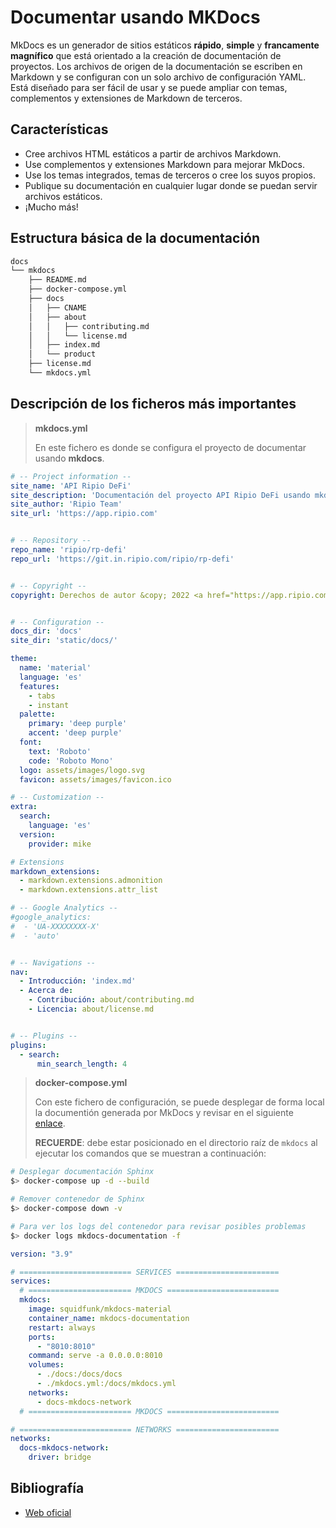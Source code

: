 # Documentar usando MKDocs

MkDocs es un generador de sitios estáticos **rápido**, **simple** y **francamente magnífico** que está orientado a la creación de documentación de proyectos. Los archivos de origen de la documentación se escriben en Markdown y se configuran con un solo archivo de configuración YAML. Está diseñado para ser fácil de usar y se puede ampliar con temas, complementos y extensiones de Markdown de terceros.

## Características

- Cree archivos HTML estáticos a partir de archivos Markdown.
- Use complementos y extensiones Markdown para mejorar MkDocs.
- Use los temas integrados, temas de terceros o cree los suyos propios.
- Publique su documentación en cualquier lugar donde se puedan servir archivos estáticos.
- ¡Mucho más!

## Estructura básica de la documentación

```zsh
docs
└── mkdocs
    ├── README.md
    ├── docker-compose.yml
    ├── docs
    │   ├── CNAME
    │   ├── about
    │   │   ├── contributing.md
    │   │   └── license.md
    │   ├── index.md
    │   └── product
    ├── license.md
    └── mkdocs.yml
```

## Descripción de los ficheros más importantes

> **mkdocs.yml**
>
> En este fichero es donde se configura el proyecto de documentar usando **mkdocs**.

```yml
# -- Project information --
site_name: 'API Ripio DeFi'
site_description: 'Documentación del proyecto API Ripio DeFi usando mkdocs'
site_author: 'Ripio Team'
site_url: 'https://app.ripio.com'


# -- Repository --
repo_name: 'ripio/rp-defi'
repo_url: 'https://git.in.ripio.com/ripio/rp-defi'


# -- Copyright --
copyright: Derechos de autor &copy; 2022 <a href="https://app.ripio.com">Equipo de Ripio</a>, Mantenido por el equipo de Ripio.


# -- Configuration --
docs_dir: 'docs'
site_dir: 'static/docs/'

theme:
  name: 'material'
  language: 'es'
  features:
    - tabs
    - instant
  palette:
    primary: 'deep purple'
    accent: 'deep purple'
  font:
    text: 'Roboto'
    code: 'Roboto Mono'
  logo: assets/images/logo.svg
  favicon: assets/images/favicon.ico

# -- Customization --
extra:
  search:
    language: 'es'
  version:
    provider: mike

# Extensions
markdown_extensions:
  - markdown.extensions.admonition
  - markdown.extensions.attr_list

# -- Google Analytics --
#google_analytics:
#  - 'UA-XXXXXXXX-X'
#  - 'auto'


# -- Navigations --
nav:
  - Introducción: 'index.md'
  - Acerca de:
    - Contribución: about/contributing.md
    - Licencia: about/license.md


# -- Plugins --
plugins:
  - search:
      min_search_length: 4
```

> **docker-compose.yml**
>
> Con este fichero de configuración, se puede desplegar de forma local la documentión generada por MkDocs y revisar en el siguiente [enlace](http://localhost:8010).
>
> **RECUERDE**: debe estar posicionado en el directorio raíz de `mkdocs` al ejecutar los comandos que se muestran a continuación:

```zsh
# Desplegar documentación Sphinx
$> docker-compose up -d --build

# Remover contenedor de Sphinx
$> docker-compose down -v

# Para ver los logs del contenedor para revisar posibles problemas
$> docker logs mkdocs-documentation -f
```

```yaml
version: "3.9"

# ========================= SERVICES =======================
services:
  # ======================= MKDOCS =========================
  mkdocs:
    image: squidfunk/mkdocs-material
    container_name: mkdocs-documentation
    restart: always
    ports:
      - "8010:8010"
    command: serve -a 0.0.0.0:8010
    volumes:
      - ./docs:/docs/docs
      - ./mkdocs.yml:/docs/mkdocs.yml
    networks:
      - docs-mkdocs-network
  # ======================= MKDOCS =========================

# ========================= NETWORKS =======================
networks:
  docs-mkdocs-network:
    driver: bridge
```

## Bibliografía

- [Web oficial](https://www.mkdocs.org/)
